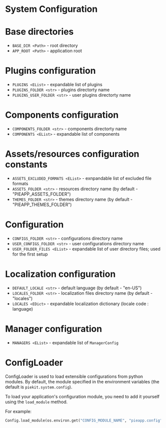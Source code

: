 # System Configuration

# Base directories
* `BASE_DIR <Path>` - root directory
* `APP_ROOT <Path>` - application root

# Plugins configuration
* `PLUGINS <EList>` - expandable list of plugins
* `PLUGINS_FOLDER <str>` - plugins directorty name
* `PLUGINS_USER_FOLDER <str>` - user plugins directorty name


# Components configuration
* `COMPONENTS_FOLDER <str>` - components directorty name
* `COMPONENTS <EList>` - expandable list of components


# Assets/resources configuration constants
* `ASSETS_EXCLUDED_FORMATS <EList>` - exnpandable list of excluded file formats
* `ASSETS_FOLDER <str>` - resources directory name (by default - "PIEAPP_ASSETS_FOLDER")
* `THEMES_FOLDER <str>` - themes directory name (by default - "PIEAPP_THEMES_FOLDER")


# Configuration
* `CONFIGS_FOLDER <str>` - configurations directory name
* `USER_CONFIGS_FOLDER <str>` - user configurations directory name
* `USER_FOLDER_FILES <EList>` - expandable list of user directory files; used for the first setup


# Localization configuration
* `DEFAULT_LOCALE <str>` - default language (by default - "en-US")
* `LOCALES_FOLDER <str>` - localization files directory name (by default - "locales")
* `LOCALES <EDict>` - expandable localization dictionary (locale code : language)


# Manager configuration
* `MANAGERS <EList>` - expandable list of `ManagerConfig`


# ConfigLoader

ConfigLoader is used to load extensible configurations from python modules. By default, the module specified in the environment variables (the default is `piekit.system.config`).

To load your application's configuration module, you need to add it yourself using the `load_module` method.

For example:

```py
Config.load_module(os.environ.get("CONFIG_MODULE_NAME", "pieapp.config"))
```